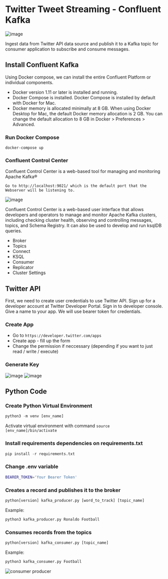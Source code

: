 # Twitter Tweet Streaming - Confluent Kafka
![image](https://user-images.githubusercontent.com/85284506/207529566-ef7fb9d0-6c1a-49a2-a0b2-777a2229a92e.png)

Ingest data from Twitter API data source and publish it to a Kafka topic for consumer application to subscribe and consume messages.

## Install Confluent Kafka
Using Docker compose, we can install the entire Confluent Platform or individual components.

+ Docker version 1.11 or later is installed and running.
+ Docker Compose is installed. Docker Compose is installed by default with Docker for Mac.
+ Docker memory is allocated minimally at 8 GB. When using Docker Desktop for Mac, the default Docker memory allocation is 2 GB. You can change the default allocation to 8 GB in Docker > Preferences > Advanced.

### Run Docker Compose 
```docker
docker-compose up
```
    
### Confluent Control Center    
Confluent Control Center is a web-based tool for managing and monitoring Apache Kafka®

    Go to http://localhost:9021/ which is the default port that the Webserver will be listening to.

![image](https://user-images.githubusercontent.com/85284506/207524846-179475b7-8bf8-406a-b6ba-4523c5d88304.png)

Confluent Control Center is a web-based user interface that allows developers and operators to manage and monitor Apache Kafka clusters, including checking cluster health, observing and controlling messages, topics, and Schema Registry. It can also be used to develop and run ksqlDB queries.

 + Broker
 + Topics
 + Connect
 + KSQL
 + Consumer
 + Replicator
 + Cluster Settings

## Twitter API
First, we need to create user credentials to use Twitter API. Sign up for a developer account at Twitter Developer Portal. Sign in to developer console. Give a name to your app. We will use bearer token for credentials.

### Create App
- Go to `https://developer.twitter.com/apps`
- Create app - fill up the form
- Change the permission if neccessary (depending if you want to just read / write / execute)

### Generate Key
![image](https://user-images.githubusercontent.com/85284506/207528533-1c528b13-aa07-4a25-af0f-218a6f1d1e73.png)
![image](https://user-images.githubusercontent.com/85284506/207528573-2e9f6fb3-46ae-435c-b1aa-0624c66406a4.png)


## Python Code

### Create Python Virtual Environment
```python
python3 -m venv [env_name]
```

Activate virtual environment with command `source [env_name]/bin/activate`
    
### Install requirements dependencies on requirements.txt

```python
pip install -r requirements.txt
```

### Change .env variable

```bash
BEARER_TOKEN='Your Bearer Token'
```

### Creates a record and publishes it to the broker

```python
python[version] kafka_producer.py [word_to_track] [topic_name]
```

Example:

```python
python3 kafka_producer.py Ronaldo Football
```

### Consumes records from the topics

```python
python[version] kafka_consumer.py [topic_name]
```

Example:

```python
python3 kafka_consumer.py Football
```

![consumer producer](https://user-images.githubusercontent.com/85284506/207526966-bf0dff86-1bea-4c24-8c55-215b50504a4e.png)

